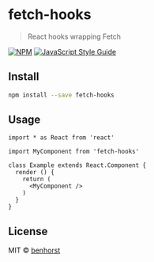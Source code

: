 # fetch-hooks

> React hooks wrapping Fetch

[![NPM](https://img.shields.io/npm/v/fetch-hooks.svg)](https://www.npmjs.com/package/fetch-hooks) [![JavaScript Style Guide](https://img.shields.io/badge/code_style-standard-brightgreen.svg)](https://standardjs.com)

## Install

```bash
npm install --save fetch-hooks
```

## Usage

```tsx
import * as React from 'react'

import MyComponent from 'fetch-hooks'

class Example extends React.Component {
  render () {
    return (
      <MyComponent />
    )
  }
}
```

## License

MIT © [benhorst](https://github.com/benhorst)
